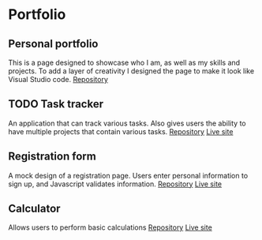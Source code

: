 # Portfolio

## Personal portfolio
This is a page designed to showcase who I am, as well as my skills and projects. To add a layer of creativity I designed the page to make it look like Visual Studio code.
[Repository](https://github.com/justincbal/portfolio)

## TODO Task tracker
An application that can track various tasks. Also gives users the ability to have multiple projects that contain various tasks.
[Repository](https://github.com/justincbal/Todo-list)
[Live site](https://justincbal.github.io/Todo-list/)

## Registration form
A mock design of a registration page. Users enter personal information to sign up, and Javascript validates information.
[Repository](https://github.com/justincbal/registration-form)
[Live site](https://justincbal.github.io/registration-form/)

## Calculator
Allows users to perform basic calculations
[Repository](https://github.com/justincbal/calculator)
[Live site](https://justincbal.github.io/calculator/)
